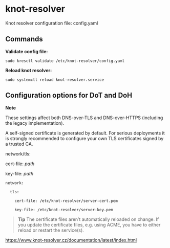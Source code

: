 # knot-resolver
Knot resolver configuration file: config.yaml

## Commands ##

**Validate config file:**
    
    sudo kresctl validate /etc/knot-resolver/config.yaml

**Reload knot resolver:**

    sudo systemctl reload knot-resolver.service

## Configuration options for DoT and DoH ##

**Note**

These settings affect both DNS-over-TLS and DNS-over-HTTPS (including the legacy implementation).

A self-signed certificate is generated by default. For serious deployments it is strongly recommended to configure your own TLS certificates signed by a trusted CA.

network/tls:

cert-file: *path*

key-file: *path*

    network:
    
      tls:
      
        cert-file: /etc/knot-resolver/server-cert.pem
        
        key-file: /etc/knot-resolver/server-key.pem

> **Tip**
> The certificate files aren’t automatically reloaded on change. If you update the certificate files, e.g. using ACME, you have to either reload or restart the service(s).


[^note]:
https://www.knot-resolver.cz/documentation/latest/index.html
